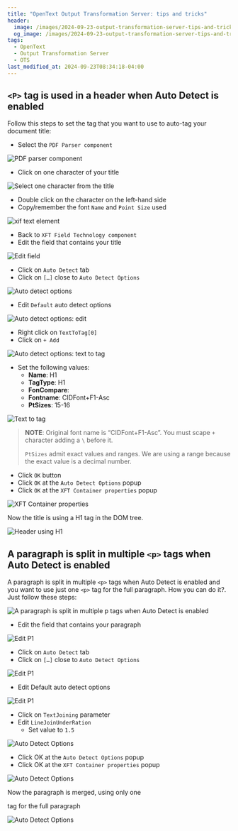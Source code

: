 ```yaml
---
title: "OpenText Output Transformation Server: tips and tricks"
header:
  image: /images/2024-09-23-output-transformation-server-tips-and-tricks/01-p-tag-used-in-header.png
  og_image: /images/2024-09-23-output-transformation-server-tips-and-tricks/01-p-tag-used-in-header.png
tags:
  - OpenText
  - Output Transformation Server
  - OTS
last_modified_at: 2024-09-23T08:34:18-04:00
---
```


## `<P>` tag is used in a header  when Auto Detect is enabled

Follow this steps to set the tag that you want to use to auto-tag your document title:
 
 - Select the `PDF Parser component`

![PDF parser component](/images/2024-09-23-output-transformation-server-tips-and-tricks/02-pdf-parser-component.png)

 - Click on one character of your title

![Select one character from the title](/images/2024-09-23-output-transformation-server-tips-and-tricks/03-select-one-character-from-the-title.png)

 - Double click on the character on the left-hand side
 - Copy/remember the font `Name` and `Point Size` used

![xif text element](/images/2024-09-23-output-transformation-server-tips-and-tricks/04-xif-text-element.png)

 - Back to `XFT Field Technology component`
 - Edit the field that contains your title

![Edit field](/images/2024-09-23-output-transformation-server-tips-and-tricks/05-edit-field.png)

 - Click on `Auto Detect` tab
 - Click on `[…]` close to `Auto Detect Options`

![Auto detect options](/images/2024-09-23-output-transformation-server-tips-and-tricks/06-auto-detect-options.png)

 - Edit `Default` auto detect options

![Auto detect options: edit](/images/2024-09-23-output-transformation-server-tips-and-tricks/07-auto-detect-options-edit.png)

 - Right click on `TextToTag[0]`
 - Click on `+ Add`

![Auto detect options: text to tag](/images/2024-09-23-output-transformation-server-tips-and-tricks/08-auto-detect-options-text-to-tag.png)

 - Set the following values:
    - **Name**: H1
    - **TagType**: H1
    - **FonCompare**:
    - **Fontname**: CIDFont\+F1-Asc
    - **PtSizes**: 15-16

![Text to tag](/images/2024-09-23-output-transformation-server-tips-and-tricks/09-text-to-tag.png)


> **NOTE**: Original font name is “CIDFont+F1-Asc”. You must  scape `+` character adding a `\` before it.
>
> `PtSizes` admit exact values and ranges. We are using a range because the exact value is a decimal number.

 - Click `OK` button
 - Click `OK` at the `Auto Detect Options` popup
 - Click `OK` at the `XFT Container properties` popup

![XFT Container properties](/images/2024-09-23-output-transformation-server-tips-and-tricks/10-xft-container-properties.png)

Now the title is using a H1 tag in the DOM tree.

![Header using H1](/images/2024-09-23-output-transformation-server-tips-and-tricks/11-header-using-h1.png)

## A paragraph is split in multiple `<p>` tags when Auto Detect is enabled

A paragraph is split in multiple `<p>` tags when Auto Detect is enabled and you want to use just one `<p>` tag for the full paragraph. 
How you can do it?. Just follow these steps:

![A paragraph is split in multiple p tags when Auto Detect is enabled](/images/2024-09-23-output-transformation-server-tips-and-tricks/12-paragraph-is-split-in-multiple-p-tags-when-auto-detect-is-enabled.png)

 - Edit the field that contains your paragraph

![Edit P1](/images/2024-09-23-output-transformation-server-tips-and-tricks/13-edit-p1.png)

 - Click on `Auto Detect` tab
 - Click on `[…]` close to `Auto Detect Options`

![Edit P1](/images/2024-09-23-output-transformation-server-tips-and-tricks/13a-xft-container-properties.png)

 - Edit Default auto detect options

![Edit P1](/images/2024-09-23-output-transformation-server-tips-and-tricks/13b-auto-detect-options.png)

 - Click on `TextJoining` parameter
 - Edit `LineJoinUnderRation`
   - Set value to `1.5` 

![Auto Detect Options](/images/2024-09-23-output-transformation-server-tips-and-tricks/14-auto-detect-options-textjoininig.png)

 - Click OK at the `Auto Detect Options` popup
 - Click OK at the `XFT Container properties` popup

![Auto Detect Options](/images/2024-09-23-output-transformation-server-tips-and-tricks/14a-xft-container-properties.png)

Now the paragraph is merged, using only one <p> tag for the full paragraph

![Auto Detect Options](/images/2024-09-23-output-transformation-server-tips-and-tricks/15-paragraph-merged.png)









